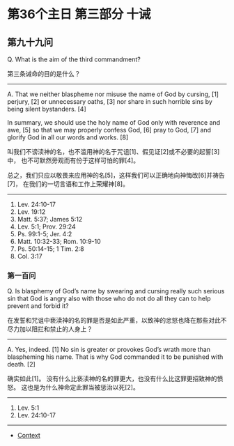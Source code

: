# 第36个主日 第三部分 十诫

## 第九十九问

Q. What is the aim of the third commandment?

第三条诫命的目的是什么？

---

A. That we neither blaspheme nor misuse the name of God
by cursing, [1] perjury, [2] or unnecessary oaths, [3]
nor share in such horrible sins
by being silent bystanders. [4]

In summary,
we should use the holy name of God
only with reverence and awe, [5]
so that we may properly
confess God, [6]
pray to God, [7]
and glorify God in all our words and works. [8]

叫我们不谤渎神的名，也不滥用神的名于咒诅[1]、假见证[2]或不必要的起誓[3]中，
也不可默然旁观而有份于这样可怕的罪[4]。

总之，我们只应以敬畏来应用神的名[5]，这样我们可以正确地向神悔改[6]并祷告[7]，
在我们的一切言语和工作上荣耀神[8]。

---

1. Lev. 24:10-17
2. Lev. 19:12
3. Matt. 5:37; James 5:12
4. Lev. 5:1; Prov. 29:24
5. Ps. 99:1-5; Jer. 4:2
6. Matt. 10:32-33; Rom. 10:9-10
7. Ps. 50:14-15; 1 Tim. 2:8
8. Col. 3:17

### 第一百问

Q. Is blasphemy of God’s name by swearing and cursing
really such serious sin
that God is angry also with those
who do not do all they can
to help prevent and forbid it?

在发誓和咒诅中亵渎神的名的罪是否是如此严重，以致神的忿怒也降在那些对此不尽力加以阻拦和禁止的人身上？

---

A. Yes, indeed. [1]
No sin is greater or provokes God’s wrath more than blaspheming his name.
That is why God commanded it to be punished with death. [2]

确实如此[1]。
没有什么比亵渎神的名的罪更大，也没有什么比这罪更招致神的愤怒。
这也是为什么神命定此罪当被惩治以死[2]。

---

1. Lev. 5:1
2. Lev. 24:10-17

----

* [Context](./welcome)